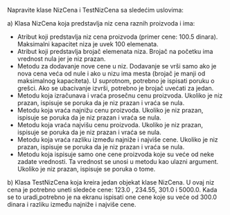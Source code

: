 Napravite klase NizCena i TestNizCena sa sledećim uslovima:

a)	Klasa NizCena koja predstavlja niz cena raznih proizvoda i ima: 
-	Atribut koji predstavlja niz cena proizvoda (primer cene: 100.5 dinara). Maksimalni kapacitet niza je uvek 100 elemenata. 
-	Atribut koji predstavlja brojač elemenata niza. Brojač na početku ima vrednost nula jer je niz prazan. 
-	Metodu za dodavanje nove cene u niz. Dodavanje se vrši samo ako je nova cena veća od nule i ako u nizu ima mesta (brojač je manji od maksimalnog kapaciteta). U suprotnom, potrebno je ispisati poruku o grešci. Ako se ubacivanje izvrši, potrebno je brojač uvećati za jedan. 
-	Metodu koja izračunava i vraća prosečnu cenu proizvoda. Ukoliko je niz prazan, ispisuje se poruka da je niz prazan i vraća se nula. 
-	Metodu koja vraća najnižu cenu proizvoda. Ukoliko je niz prazan, ispisuje se poruka da je niz prazan i vraća se nula. 
-	Metodu koja vraća najvišu cenu proizvoda. Ukoliko je niz prazan, ispisuje se poruka da je niz prazan i vraća se nula. 
-	Metodu koja vraća razliku između najniže i najviše cene. Ukoliko je niz prazan, ispisuje se poruka da je niz prazan i vraća se nula. 
-	Metodu koja ispisuje samo one cene proizvoda koje su veće od neke zadate vrednosti. Ta vrednost se unosi u metodu kao ulazni argument. Ukoliko je niz prazan, ispisuje se poruka o tome. 

b)	Klasa TestNizCena koja kreira jedan objekat klase NizCena. U ovaj niz cena je potrebno uneti sledeće cene: 123.0 , 234.55, 301.0 i 5000.0. Kada se to uradi,potrebno je na ekranu ispisati one cene koje su veće od 300.0 dinara i razliku između najniže i najviše cene. 
